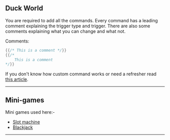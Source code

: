 ## Duck World

You are required to add all the commands. Every command has a leading comment explaining the trigger type and trigger. There are also some comments explaining what you can change and what not.

Comments:
```go
{{/* This is a comment */}}
{{/* 
    This is a comment
*/}}
```

If you don't know how custom command works or need a refresher read [this article](https://learn.yagpdb.xyz/the-custom-command-interface).

---
## Mini-games
Mini games used here:-
  - [Slot machine](https://github.com/yagpdb-cc/yagpdb-cc/blob/master/fun/slotMachine.go.tmpl)
  - [Blackjack](https://github.com/Spongerooski/yagpdb-cc/blob/main/Blackjack/blackjack)

---
